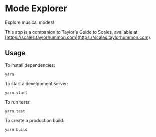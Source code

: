 # Mode Explorer

Explore musical modes!

This app is a companion to <emph>Taylor's Guide to Scales</emph>, available at\
[https://scales.taylorhummon.com](https://scales.taylorhummon.com).

## Usage

To install dependencies:
```
yarn
```

To start a develpoment server:
```
yarn start
```

To run tests:
```
yarn test
```

To create a production build:
```
yarn build
```
